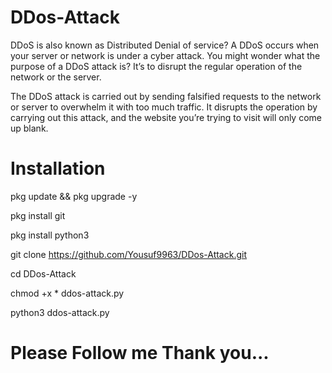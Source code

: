 # DDos-Attack

DDoS is also known as Distributed Denial of service? A DDoS occurs when your server or network is under a cyber attack. You might wonder what the purpose of a DDoS attack is? It’s to disrupt the regular operation of the network or the server. 

The DDoS attack is carried out by sending falsified requests to the network or server to overwhelm it with too much traffic. It disrupts the operation by carrying out this attack, and the website you’re trying to visit will only come up blank. 

# Installation

pkg update && pkg upgrade -y

pkg install git

pkg install python3

git clone https://github.com/Yousuf9963/DDos-Attack.git

cd DDos-Attack

chmod +x * ddos-attack.py

python3 ddos-attack.py

# Please Follow me Thank you...
